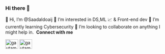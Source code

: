 ### Hi there 👋

👋 Hi, I’m @Saadaldoaij
👀 I’m interested in DS,ML 📈 & Front-end dev
🌱 I’m currently learning Cybersecurity
💞️ I’m looking to collaborate on anything I might help in.
 &nbsp;**Connect with me**
<p align="left">
<a href="https://twitter.com/SaadAldoaij" target="blank"><img align="center" src="https://raw.githubusercontent.com/rahuldkjain/github-profile-readme-generator/master/src/images/icons/Social/twitter.svg" alt="gautamkrishnar" height="30" width="40" /></a>
<a href="https://www.linkedin.com/in/saad-s-aldoaij-b05abb21a/" target="blank"><img align="center" src="https://raw.githubusercontent.com/rahuldkjain/github-profile-readme-generator/master/src/images/icons/Social/linked-in-alt.svg" alt="gautamkrishnar" height="30" width="40" /></a>

